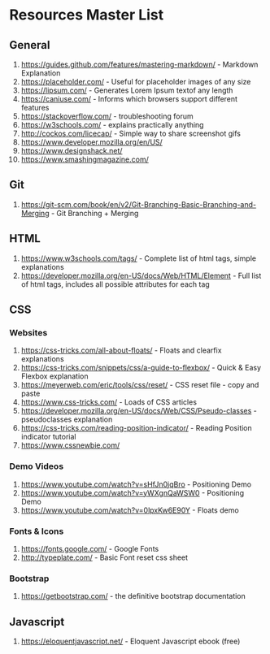 # Resources Master List

## General
1. https://guides.github.com/features/mastering-markdown/ - Markdown Explanation
2. https://placeholder.com/ - Useful for placeholder images of any size
3. https://lipsum.com/ - Generates Lorem Ipsum textof any length
4. https://caniuse.com/ - Informs which browsers support different features
5. https://stackoverflow.com/ - troubleshooting forum
6. https://w3schools.com/ - explains practically anything
7. http://cockos.com/licecap/ - Simple way to share screenshot gifs
8. https://www.developer.mozilla.org/en/US/
9. https://www.designshack.net/
10. https://www.smashingmagazine.com/

## Git
1. https://git-scm.com/book/en/v2/Git-Branching-Basic-Branching-and-Merging - Git Branching + Merging

## HTML
1. https://www.w3schools.com/tags/ - Complete list of html tags, simple explanations
2. https://developer.mozilla.org/en-US/docs/Web/HTML/Element - Full list of html tags, includes all possible attributes for each tag

## CSS
### Websites
1. https://css-tricks.com/all-about-floats/ - Floats and clearfix explanations
2. https://css-tricks.com/snippets/css/a-guide-to-flexbox/ - Quick & Easy Flexbox explanation
3. https://meyerweb.com/eric/tools/css/reset/ - CSS reset file - copy and paste
4. https://www.css-tricks.com/ - Loads of CSS articles
5. https://developer.mozilla.org/en-US/docs/Web/CSS/Pseudo-classes - pseudoclasses explanation
6. https://css-tricks.com/reading-position-indicator/ - Reading Position indicator tutorial
7. https://www.cssnewbie.com/

### Demo Videos
1. https://www.youtube.com/watch?v=sHfJn0jqBro - Positioning Demo
2. https://www.youtube.com/watch?v=yWXgnQaWSW0 - Positioning Demo
3. https://www.youtube.com/watch?v=0lpxKw6E90Y - Floats demo

### Fonts & Icons
1. https://fonts.google.com/ - Google Fonts
2. http://typeplate.com/ - Basic Font reset css sheet

### Bootstrap
1. https://getbootstrap.com/ - the definitive bootstrap documentation


## Javascript
1. https://eloquentjavascript.net/ - Eloquent Javascript ebook (free)